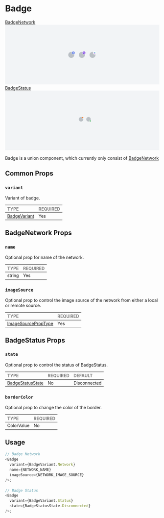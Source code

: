 # Badge
[BadgeNetwork](https://metamask-consensys.notion.site/Badge-Network-94a679c50cb446f4844dc624b4f74946)
![BadgeNetwork](./variants/BadgeNetwork/BadgeNetwork.png)
[BadgeStatus](https://metamask-consensys.notion.site/Badge-Status-5caf000de32549f8ad67c0b89469ce4d)
![BadgeStatus](./variants/BadgeStatus/BadgeStatus.png)

Badge is a union component, which currently only consist of [BadgeNetwork](./variants/BadgeNetwork/BadgeNetwork.tsx)

## Common Props

### `variant`

Variant of badge.

| <span style="color:gray;font-size:14px">TYPE</span> | <span style="color:gray;font-size:14px">REQUIRED</span> |
| :-------------------------------------------------- | :------------------------------------------------------ |
| [BadgeVariant](../../Badge.types.ts)                                           | Yes                                                     |

## BadgeNetwork Props

### `name`

Optional prop for name of the network.

| <span style="color:gray;font-size:14px">TYPE</span> | <span style="color:gray;font-size:14px">REQUIRED</span> |
| :-------------------------------------------------- | :------------------------------------------------------ |
| string                                              | Yes                                                     |

### `imageSource`

Optional prop to control the image source of the network from either a local or remote source.

| <span style="color:gray;font-size:14px">TYPE</span>                   | <span style="color:gray;font-size:14px">REQUIRED</span> |
| :-------------------------------------------------------------------- | :------------------------------------------------------ |
| [ImageSourcePropType](https://reactnative.dev/docs/image#imagesource) | Yes                                                     |                                      |

## BadgeStatus Props

### `state`

Optional prop to control the status of BadgeStatus.

| <span style="color:gray;font-size:14px">TYPE</span> | <span style="color:gray;font-size:14px">REQUIRED</span> | <span style="color:gray;font-size:14px">DEFAULT</span> |
| :-------------------------------------------------- | :------------------------------------------------------ | :----------------------------------------------------- |
| [BadgeStatusState](./BadgeStatus.types.ts)  | No                                                      | Disconnected                                               |

### `borderColor`

Optional prop to change the color of the border.

| <span style="color:gray;font-size:14px">TYPE</span>                   | <span style="color:gray;font-size:14px">REQUIRED</span> |
| :-------------------------------------------------------------------- | :------------------------------------------------------ |
| ColorValue                                            | No                                                     |

## Usage

```javascript
// Badge Network
<Badge
  variant={BadgeVariant.Network}
  name={NETWORK_NAME}
  imageSource={NETWORK_IMAGE_SOURCE}
/>;

// Badge Status
<Badge
  variant={BadgeVariant.Status}
  state={BadgeStatusState.Disconnected}
/>;
```
